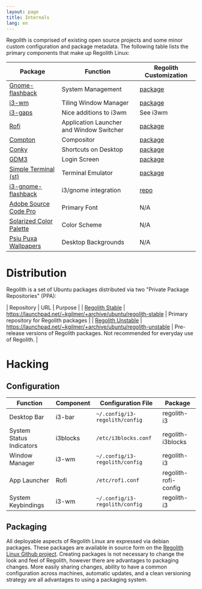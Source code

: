 ```yaml
---
layout: page
title: Internals
lang: en
---
```


Regolith is comprised of existing open source projects and some minor custom configuration and package metadata. The following table lists the primary components that make up Regolith Linux:

| Package | Function | Regolith Customization |
|---------|----------|------------------------|
|[Gnome-flashback](https://wiki.gnome.org/Projects/GnomeFlashback)|System Management|[package](https://github.com/regolith-linux/regolith-gnome-flashback)|
|[i3-wm](https://i3wm.org/)|Tiling Window Manager|[package](https://github.com/regolith-linux/regolith-i3)|
|[i3-gaps](https://github.com/Airblader/i3)|Nice additions to i3wm|See i3wm|
|[Rofi](https://github.com/davatorium/rofi)|Application Launcher and Window Switcher|[package](https://github.com/regolith-linux/regolith-rofi-config)|
|[Compton](https://github.com/chjj/compton)|Compositor|[package](https://github.com/regolith-linux/regolith-compton-config)|
|[Conky](https://github.com/brndnmtthws/conky)|Shortcuts on Desktop|[package](https://github.com/regolith-linux/regolith-conky-config)|
|[GDM3](https://wiki.debian.org/GDM)|Login Screen|[package](https://github.com/regolith-linux/regolith-gdm3-theme)|
|[Simple Terminal (st)](https://st.suckless.org/)|Terminal Emulator|[package](https://github.com/regolith-linux/regolith-st)|
|[i3-gnome-flashback](https://github.com/deuill/i3-gnome-flashback)|i3/gnome integration|[repo](https://github.com/deuill/i3-gnome-flashback)|
|[Adobe Source Code Pro](https://github.com/adobe-fonts/source-code-pro)|Primary Font|N/A|
|[Solarized Color Palette](https://ethanschoonover.com/solarized/)|Color Scheme|N/A|
|[Psiu Puxa Wallpapers](http://wallpaper-site.webflow.io/)|Desktop Backgrounds|N/A|

# Distribution

Regolith is a set of Ubuntu packages distributed via two "Private Package Repositories" (PPA):

| Repository | URL | Purpose |
| [Regolith Stable](https://launchpad.net/~kgilmer/+archive/ubuntu/regolith-stable) | https://launchpad.net/~kgilmer/+archive/ubuntu/regolith-stable | Primary repository for Regolith packages |
| [Regolith Unstable](https://launchpad.net/~kgilmer/+archive/ubuntu/regolith-unstable) | https://launchpad.net/~kgilmer/+archive/ubuntu/regolith-unstable | Pre-release versions of Regolith packages. Not recommended for everyday use of Regolith. |

# Hacking

## Configuration

| Function | Component | Configuration File | Package |
|----------|-----------|--------------------|---------|
|Desktop Bar|i3-bar|`~/.config/i3-regolith/config`|regolith-i3|
|System Status Indicators|i3blocks|`/etc/i3blocks.conf`|regolith-i3blocks|
|Window Manager|i3-wm|`~/.config/i3-regolith/config`|regolith-i3|
|App Launcher|Rofi|`/etc/rofi.conf`|regolith-rofi-config|
|System Keybindings|i3-wm|`~/.config/i3-regolith/config`|regolith-i3|

## Packaging

All deployable aspects of Regolith Linux are expressed via debian packages.  These packages are available in source form on the [Regolith Linux Github project](https://github.com/regolith-linux).  Creating packages is not necessary to change the look and feel of Regolith, however there are advantages to packaging changes.  More easily sharing changes, ability to have a common configuration across machines, automatic updates, and a clean versioning strategy are all advantages to using a packaging system.
